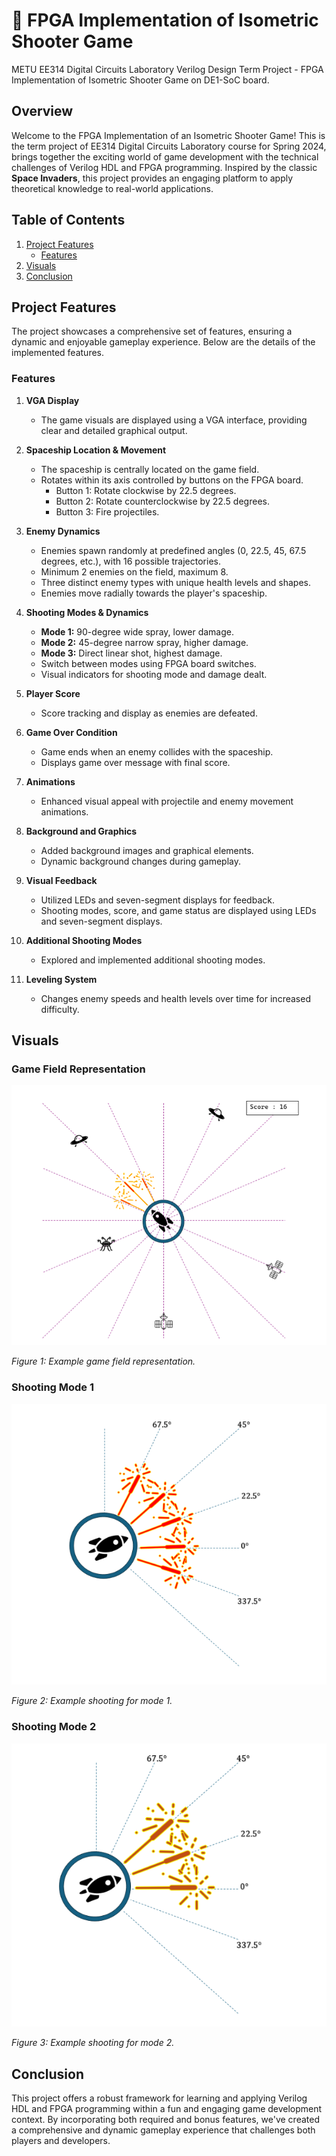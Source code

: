 
# 🚀 FPGA Implementation of Isometric Shooter Game
METU EE314 Digital Circuits Laboratory Verilog Design Term Project - FPGA Implementation of Isometric Shooter Game on DE1-SoC board.
## Overview
Welcome to the FPGA Implementation of an Isometric Shooter Game! This is the term project of EE314 Digital Circuits Laboratory course for Spring 2024, brings together the exciting world of game development with the technical challenges of Verilog HDL and FPGA programming. Inspired by the classic **Space Invaders**, this project provides an engaging platform to apply theoretical knowledge to real-world applications.

## Table of Contents
1. [Project Features](#project-features)
   - [Features](#features)
2. [Visuals](#visuals)
3. [Conclusion](#conclusion)

## Project Features
The project showcases a comprehensive set of features, ensuring a dynamic and enjoyable gameplay experience. Below are the details of the implemented features.

### Features
1. **VGA Display**
   - The game visuals are displayed using a VGA interface, providing clear and detailed graphical output.

2. **Spaceship Location & Movement**
   - The spaceship is centrally located on the game field.
   - Rotates within its axis controlled by buttons on the FPGA board.
     - Button 1: Rotate clockwise by 22.5 degrees.
     - Button 2: Rotate counterclockwise by 22.5 degrees.
     - Button 3: Fire projectiles.

3. **Enemy Dynamics**
   - Enemies spawn randomly at predefined angles (0, 22.5, 45, 67.5 degrees, etc.), with 16 possible trajectories.
   - Minimum 2 enemies on the field, maximum 8.
   - Three distinct enemy types with unique health levels and shapes.
   - Enemies move radially towards the player's spaceship.

4. **Shooting Modes & Dynamics**
   - **Mode 1:** 90-degree wide spray, lower damage.
   - **Mode 2:** 45-degree narrow spray, higher damage.
   - **Mode 3:** Direct linear shot, highest damage.
   - Switch between modes using FPGA board switches.
   - Visual indicators for shooting mode and damage dealt.

5. **Player Score**
   - Score tracking and display as enemies are defeated.

6. **Game Over Condition**
   - Game ends when an enemy collides with the spaceship.
   - Displays game over message with final score.

7. **Animations**
   - Enhanced visual appeal with projectile and enemy movement animations.

8. **Background and Graphics**
   - Added background images and graphical elements.
   - Dynamic background changes during gameplay.

9. **Visual Feedback**
   - Utilized LEDs and seven-segment displays for feedback.
   - Shooting modes, score, and game status are displayed using LEDs and seven-segment displays.

10. **Additional Shooting Modes**
    - Explored and implemented additional shooting modes.

11. **Leveling System**
    - Changes enemy speeds and health levels over time for increased difficulty.

## Visuals

### Game Field Representation
![Game Field](images/figure1.PNG)

*Figure 1: Example game field representation.*

### Shooting Mode 1
![Shooting Mode 1](images/figure2.PNG)

*Figure 2: Example shooting for mode 1.*

### Shooting Mode 2
![Shooting Mode 2](images/figure3.PNG)

*Figure 3: Example shooting for mode 2.*

## Conclusion
This project offers a robust framework for learning and applying Verilog HDL and FPGA programming within a fun and engaging game development context. By incorporating both required and bonus features, we've created a comprehensive and dynamic gameplay experience that challenges both players and developers.
